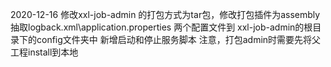 2020-12-16
修改xxl-job-admin 的打包方式为tar包，修改打包插件为assembly
抽取logback.xml\application.properties 两个配置文件到 xxl-job-admin的根目录下的config文件夹中
新增启动和停止服务脚本
注意，打包admin时需要先将父工程install到本地